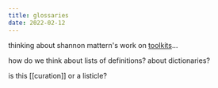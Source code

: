 ```yaml
---
title: glossaries
date: 2022-02-12
---
```


thinking about shannon mattern's work on [toolkits](https://tool-shed.org/unboxing-the-toolkit/)...

how do we think about lists of definitions? about dictionaries?

is this [[curation]] or a listicle? 